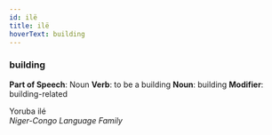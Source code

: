 ```yaml
---
id: ilë
title: ilë
hoverText: building
---
```


### building

**Part of Speech**: Noun
**Verb**: to be a building
**Noun**: building
**Modifier**: building-related

Yoruba ilé  
*Niger-Congo Language Family*